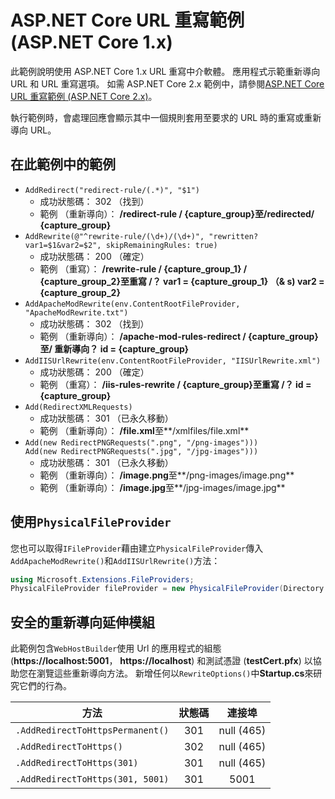 # <a name="aspnet-core-url-rewriting-sample-aspnet-core-1x"></a>ASP.NET Core URL 重寫範例 (ASP.NET Core 1.x)

此範例說明使用 ASP.NET Core 1.x URL 重寫中介軟體。 應用程式示範重新導向 URL 和 URL 重寫選項。 如需 ASP.NET Core 2.x 範例中，請參閱[ASP.NET Core URL 重寫範例 (ASP.NET Core 2.x)](https://github.com/aspnet/Docs/tree/master/aspnetcore/fundamentals/url-rewriting/samples/2.x)。

執行範例時，會處理回應會顯示其中一個規則套用至要求的 URL 時的重寫或重新導向 URL。

## <a name="examples-in-this-sample"></a>在此範例中的範例

* `AddRedirect("redirect-rule/(.*)", "$1")`
  - 成功狀態碼： 302 （找到）
  - 範例 （重新導向）： **/redirect-rule / {capture_group}**至**/redirected/ {capture_group}**
* `AddRewrite(@"^rewrite-rule/(\d+)/(\d+)", "rewritten?var1=$1&var2=$2", skipRemainingRules: true)`
  - 成功狀態碼： 200 （確定）
  - 範例 （重寫）： **/rewrite-rule / {capture_group_1} / {capture_group_2}**至**重寫 /？ var1 = {capture_group_1} （& s) var2 = {capture_group_2}**
* `AddApacheModRewrite(env.ContentRootFileProvider, "ApacheModRewrite.txt")`
  - 成功狀態碼： 302 （找到）
  - 範例 （重新導向）： **/apache-mod-rules-redirect / {capture_group}**至**/ 重新導向？ id = {capture_group}**
* `AddIISUrlRewrite(env.ContentRootFileProvider, "IISUrlRewrite.xml")`
  - 成功狀態碼： 200 （確定）
  - 範例 （重寫）： **/iis-rules-rewrite / {capture_group}**至**重寫 /？ id = {capture_group}**
* `Add(RedirectXMLRequests)`
  - 成功狀態碼： 301 （已永久移動）
  - 範例 （重新導向）： **/file.xml**至**/xmlfiles/file.xml**
* `Add(new RedirectPNGRequests(".png", "/png-images")))`<br>`Add(new RedirectPNGRequests(".jpg", "/jpg-images")))`
  - 成功狀態碼： 301 （已永久移動）
  - 範例 （重新導向）： **/image.png**至**/png-images/image.png**
  - 範例 （重新導向）： **/image.jpg**至**/jpg-images/image.jpg**

## <a name="using-a-physicalfileprovider"></a>使用`PhysicalFileProvider`
您也可以取得`IFileProvider`藉由建立`PhysicalFileProvider`傳入`AddApacheModRewrite()`和`AddIISUrlRewrite()`方法：
```csharp
using Microsoft.Extensions.FileProviders;
PhysicalFileProvider fileProvider = new PhysicalFileProvider(Directory.GetCurrentDirectory());
```
## <a name="secure-redirection-extensions"></a>安全的重新導向延伸模組
此範例包含`WebHostBuilder`使用 Url 的應用程式的組態 (**https://localhost:5001**， **https://localhost**) 和測試憑證 (**testCert.pfx**) 以協助您在瀏覽這些重新導向方法。 新增任何以`RewriteOptions()`中**Startup.cs**來研究它們的行為。

方法 | 狀態碼 | 連接埠
--- | :---: | :---:
`.AddRedirectToHttpsPermanent()` | 301 | null (465)
`.AddRedirectToHttps()` | 302 | null (465)
`.AddRedirectToHttps(301)` | 301 | null (465)
`.AddRedirectToHttps(301, 5001)` | 301 | 5001
